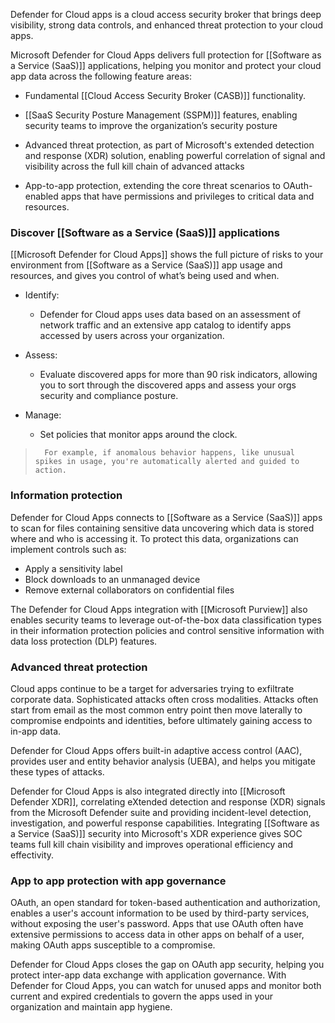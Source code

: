 Defender for Cloud apps is a cloud access security broker that brings deep visibility, strong data controls, and enhanced threat protection to your cloud apps.

Microsoft Defender for Cloud Apps delivers full protection for [[Software as a Service (SaaS)]] applications, helping you monitor and protect your cloud app data across the following feature areas:

- Fundamental [[Cloud Access Security Broker (CASB)]] functionality. 
    
- [[SaaS Security Posture Management (SSPM)]] features, enabling security teams to improve the organization’s security posture
    
- Advanced threat protection, as part of Microsoft's extended detection and response (XDR) solution, enabling powerful correlation of signal and visibility across the full kill chain of advanced attacks
    
- App-to-app protection, extending the core threat scenarios to OAuth-enabled apps that have permissions and privileges to critical data and resources.
### Discover [[Software as a Service (SaaS)]] applications
[[Microsoft Defender for Cloud Apps]] shows the full picture of risks to your environment from [[Software as a Service (SaaS)]] app usage and resources, and gives you control of what’s being used and when.

- Identify: 
	- Defender for Cloud apps uses data based on an assessment of network traffic and an extensive app catalog to identify apps accessed by users across your organization.
    
- Assess: 
	- Evaluate discovered apps for more than 90 risk indicators, allowing you to sort through the discovered apps and assess your orgs security and compliance posture.
    
- Manage: 
	- Set policies that monitor apps around the clock. 
>		For example, if anomalous behavior happens, like unusual spikes in usage, you're automatically alerted and guided to action.
### Information protection
Defender for Cloud Apps connects to [[Software as a Service (SaaS)]] apps to scan for files containing sensitive data uncovering which data is stored where and who is accessing it. To protect this data, organizations can implement controls such as:

- Apply a sensitivity label
- Block downloads to an unmanaged device
- Remove external collaborators on confidential files

The Defender for Cloud Apps integration with [[Microsoft Purview]] also enables security teams to leverage out-of-the-box data classification types in their information protection policies and control sensitive information with data loss protection (DLP) features.
### Advanced threat protection
Cloud apps continue to be a target for adversaries trying to exfiltrate corporate data. Sophisticated attacks often cross modalities. Attacks often start from email as the most common entry point then move laterally to compromise endpoints and identities, before ultimately gaining access to in-app data.

Defender for Cloud Apps offers built-in adaptive access control (AAC), provides user and entity behavior analysis (UEBA), and helps you mitigate these types of attacks.

Defender for Cloud Apps is also integrated directly into [[Microsoft Defender XDR]], correlating eXtended detection and response (XDR) signals from the Microsoft Defender suite and providing incident-level detection, investigation, and powerful response capabilities. Integrating [[Software as a Service (SaaS)]] security into Microsoft's XDR experience gives SOC teams full kill chain visibility and improves operational efficiency and effectivity.
### App to app protection with app governance
OAuth, an open standard for token-based authentication and authorization, enables a user's account information to be used by third-party services, without exposing the user's password. Apps that use OAuth often have extensive permissions to access data in other apps on behalf of a user, making OAuth apps susceptible to a compromise.

Defender for Cloud Apps closes the gap on OAuth app security, helping you protect inter-app data exchange with application governance. With Defender for Cloud Apps, you can watch for unused apps and monitor both current and expired credentials to govern the apps used in your organization and maintain app hygiene.
### 